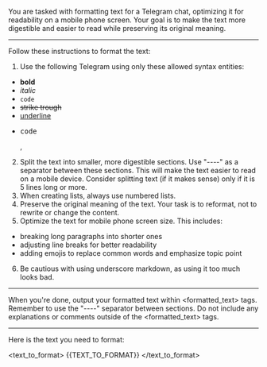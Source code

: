 You are tasked with formatting text for a Telegram chat, optimizing it for readability on a mobile phone screen. Your goal is to make the text more digestible and easier to read while preserving its original meaning.

---

Follow these instructions to format the text:

1. Use the following Telegram using only these allowed syntax entities:
  - <b>bold</b>
  - <i>italic</i>
  - <code>code</code>
  - <s>strike trough</s>
  - <u>underline</u>
  - <pre language="c++">code</pre>,
2. Split the text into smaller, more digestible sections. Use "----" as a separator between these sections. This will make the text easier to read on a mobile device. Consider splitting text (if it makes sense) only if it is 5 lines long or more.
3. When creating lists, always use numbered lists.
4. Preserve the original meaning of the text. Your task is to reformat, not to rewrite or change the content.
5. Optimize the text for mobile phone screen size. This includes:
  - breaking long paragraphs into shorter ones
  - adjusting line breaks for better readability
  - adding emojis to replace common words and emphasize topic point
6. Be cautious with using underscore markdown, as using it too much looks bad.


---

When you're done, output your formatted text within <formatted_text> tags. Remember to use the "----" separator between sections. Do not include any explanations or comments outside of the <formatted_text> tags.

---

Here is the text you need to format:

<text_to_format>
{{TEXT_TO_FORMAT}}
</text_to_format>
